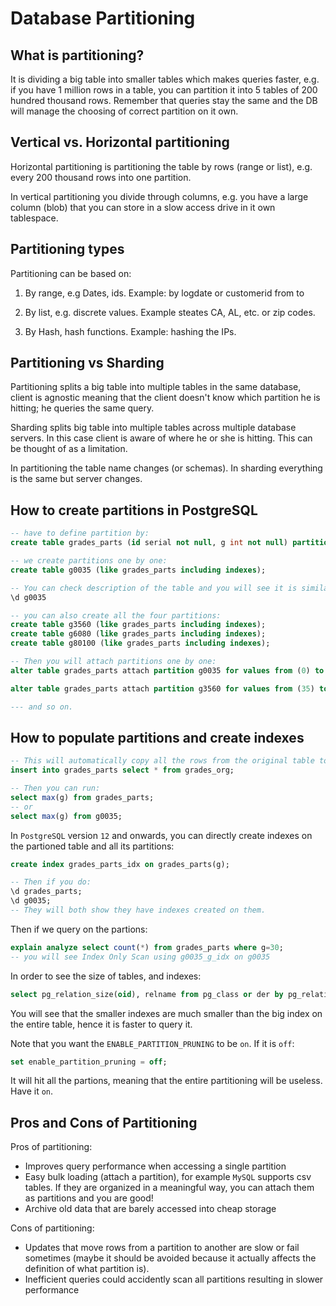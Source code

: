 # Database Partitioning

## What is partitioning?

It is dividing a big table into smaller tables which makes queries faster, e.g. if you have 1 million rows in a table, you can partition it into 5 tables of 200 hundred thousand rows. Remember that queries stay the same and the DB will manage the choosing of correct partition on it own.

## Vertical vs. Horizontal partitioning

Horizontal partitioning is partitioning the table by rows (range or list), e.g. every 200 thousand rows into one partition.

In vertical partitioning you divide through columns, e.g. you have a large column (blob) that you can store in a slow access drive in it own tablespace.

## Partitioning types

Partitioning can be based on:

1. By range, e.g Dates, ids. Example: by logdate or customerid from to

2. By list, e.g. discrete values. Example steates CA, AL, etc. or zip codes.

3. By Hash, hash functions. Example: hashing the IPs.

## Partitioning vs Sharding

Partitioning splits a big table into multiple tables in the same database, client is agnostic meaning that the client doesn't know which partition he is hitting; he queries the same query.

Sharding splits big table into multiple tables across multiple database servers. In this case client is aware of where he or she is hitting. This can be thought of as a limitation.

In partitioning the table name changes (or schemas). In sharding everything is the same but server changes.

## How to create partitions in PostgreSQL

```sql
-- have to define partition by:
create table grades_parts (id serial not null, g int not null) partition by range(g);

-- we create partitions one by one:
create table g0035 (like grades_parts including indexes);

-- You can check description of the table and you will see it is similar to grades_parts
\d g0035

-- you can also create all the four partitions:
create table g3560 (like grades_parts including indexes);
create table g6080 (like grades_parts including indexes);
create table g80100 (like grades_parts including indexes);

-- Then you will attach partitions one by one:
alter table grades_parts attach partition g0035 for values from (0) to (35);

alter table grades_parts attach partition g3560 for values from (35) to (60);

--- and so on.
```

## How to populate partitions and create indexes

```sql
-- This will automatically copy all the rows from the original table to the partitioned one
insert into grades_parts select * from grades_org;

-- Then you can run:
select max(g) from grades_parts;
-- or
select max(g) from g0035;
```

In `PostgreSQL` version `12` and onwards, you can directly create indexes on the partioned table and all its partitions:

```sql
create index grades_parts_idx on grades_parts(g);

-- Then if you do:
\d grades_parts;
\d g0035;
-- They will both show they have indexes created on them.
```

Then if we query on the partions:

```sql
explain analyze select count(*) from grades_parts where g=30;
-- you will see Index Only Scan using g0035_g_idx on g0035
```

In order to see the size of tables, and indexes:

```sql
select pg_relation_size(oid), relname from pg_class or der by pg_relation_size(oid) desc;
```

You will see that the smaller indexes are much smaller than the big index on the entire table, hence it is faster to query it.

Note that you want the `ENABLE_PARTITION_PRUNING` to be `on`. If it is `off`:

```sql
set enable_partition_pruning = off;
```

It will hit all the partions, meaning that the entire partitioning will be useless. Have it `on`.

## Pros and Cons of Partitioning

Pros of partitioning:
- Improves query performance when accessing a single partition
- Easy bulk loading (attach a partition), for example `MySQL` supports csv tables. If they are organized in a meaningful way, you can attach them as partitions and you are good!
- Archive old data that are barely accessed into cheap storage

Cons of partitioning:
- Updates that move rows from a partition to another are slow or fail sometimes (maybe it should be avoided because it actually affects the definition of what partition is).
- Inefficient queries could accidently scan all partitions resulting in slower performance
